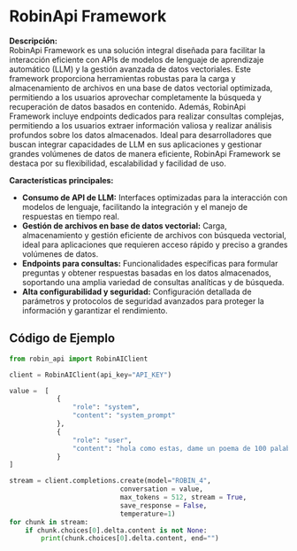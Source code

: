 # RobinApi Framework

**Descripción:**  
RobinApi Framework es una solución integral diseñada para facilitar la interacción eficiente con APIs de modelos de lenguaje de aprendizaje automático (LLM) y la gestión avanzada de datos vectoriales. Este framework proporciona herramientas robustas para la carga y almacenamiento de archivos en una base de datos vectorial optimizada, permitiendo a los usuarios aprovechar completamente la búsqueda y recuperación de datos basados en contenido. Además, RobinApi Framework incluye endpoints dedicados para realizar consultas complejas, permitiendo a los usuarios extraer información valiosa y realizar análisis profundos sobre los datos almacenados. Ideal para desarrolladores que buscan integrar capacidades de LLM en sus aplicaciones y gestionar grandes volúmenes de datos de manera eficiente, RobinApi Framework se destaca por su flexibilidad, escalabilidad y facilidad de uso.

**Características principales:**

- **Consumo de API de LLM:** Interfaces optimizadas para la interacción con modelos de lenguaje, facilitando la integración y el manejo de respuestas en tiempo real.
- **Gestión de archivos en base de datos vectorial:** Carga, almacenamiento y gestión eficiente de archivos con búsqueda vectorial, ideal para aplicaciones que requieren acceso rápido y preciso a grandes volúmenes de datos.
- **Endpoints para consultas:** Funcionalidades específicas para formular preguntas y obtener respuestas basadas en los datos almacenados, soportando una amplia variedad de consultas analíticas y de búsqueda.
- **Alta configurabilidad y seguridad:** Configuración detallada de parámetros y protocolos de seguridad avanzados para proteger la información y garantizar el rendimiento.

## Código de Ejemplo

```python
from robin_api import RobinAIClient

client = RobinAIClient(api_key="API_KEY")

value =  [
            {
                "role": "system",
                "content": "system_prompt"
            },
            {
                "role": "user",
                "content": "hola como estas, dame un poema de 100 palabras"
            }
]

stream = client.completions.create(model="ROBIN_4", 
                            conversation = value, 
                            max_tokens = 512, stream = True, 
                            save_response = False,
                            temperature=1)
for chunk in stream:
    if chunk.choices[0].delta.content is not None:
        print(chunk.choices[0].delta.content, end="")

